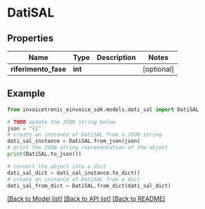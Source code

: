 # DatiSAL


## Properties

Name | Type | Description | Notes
------------ | ------------- | ------------- | -------------
**riferimento_fase** | **int** |  | [optional] 

## Example

```python
from invoicetronic_einvoice_sdk.models.dati_sal import DatiSAL

# TODO update the JSON string below
json = "{}"
# create an instance of DatiSAL from a JSON string
dati_sal_instance = DatiSAL.from_json(json)
# print the JSON string representation of the object
print(DatiSAL.to_json())

# convert the object into a dict
dati_sal_dict = dati_sal_instance.to_dict()
# create an instance of DatiSAL from a dict
dati_sal_from_dict = DatiSAL.from_dict(dati_sal_dict)
```
[[Back to Model list]](../README.md#documentation-for-models) [[Back to API list]](../README.md#documentation-for-api-endpoints) [[Back to README]](../README.md)


